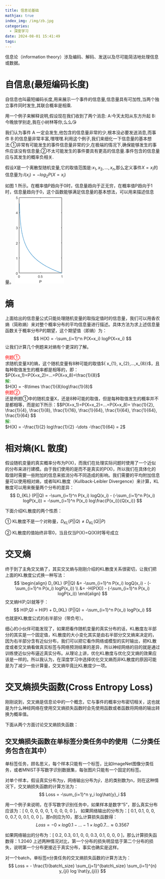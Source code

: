 ```yaml
---
title: 信息论基础
mathjax: true
index_img: /img/zb.jpg
categories:
  - 深度学习
date: 2024-08-01 15:41:49
tags:
---
```

信息论（information theory）涉及编码、解码、发送以及尽可能简洁地处理信息或数据。

# 自信息(最短编码长度)
自信息也叫最短编码长度,用来展示一个事件的信息量,信息量具有可加性,当两个独立事件同时发生,其联合概率是相乘.

用一个例子来解释说明,假设现在我们收到了两个消息:
A:今天太阳从东方升起
B:今晚放学别走,我在小树林等你,么么😘

我们认为事件 A 一定会发生,他包含的信息量非常的少,根本没必要发送消息,而事件 B 的信息量非常丰富,嘿嘿嘿.利用这个例子,我们来细化一下信息量的基本想法:①非常有可能发生的事件信息量非常的少,在极端的情况下,确保能够发生的事件应该没有信息量;②不太可能发生的事件要具有更高的信息量.事件包含的信息量应与其发生的概率负相关.

假设$X$是一个离散型随机变量,它的取值范围是:${x_1,x_2,\dots,x_n}$,那么定义事件$X=x_i$的信息量为:$I(x_i)=-log_2 P(X=x_i)$

如图 1 所示。在概率值P趋向于0时，信息量趋向于正无穷，在概率值P趋向于1时，信息量趋向于0，这个函数能够满足信息量的基本想法，可以用来描述信息量。
![图 1](https://raw.githubusercontent.com/Hua-Wu-Que-Code/picture/main/uPic/0eFdvc.png)

# 熵
上面给出的信息量公式只能处理随机变量的取指定值时的信息量，我们可以用香农熵（简称熵）来对整个概率分布的平均信息量进行描述。具体方法为求上述信息量函数关于概率分布P的期望，这个期望值（即熵）为：
$$
H(X) = -\sum_{i=1}^n P(X=x_i) logP(X=x_i)
$$
让我们计算几个例题来对熵有个更深的了解。
<div style="color:red">例题①:</div>求随机变量X的熵，这个随机变量有8种可能的取值${ x_{1}, x_{2},...,x_{8}}$，且每种取值发生的概率都是相等的，即：$P(X=x_1)=P(X=x_2)=...=P(X=x_8)=\frac{1}{8}$
<div style="color:green">解:</div>$H(X) = -8\times \frac{1}{8}log\frac{1}{8}$

<div style="color:red">例题②:</div>还是例题①中的随机变量X，还是8种可能的取值，但是每种取值发生的概率并不是都相等，而是如下所示：$$P(X=x_1)=P(X=x_2)=...=P(X=x_8)= \frac{1}{2}, \frac{1}{4}, \frac{1}{8}, \frac{1}{16}, \frac{1}{64}, \frac{1}{64}, \frac{1}{64}, \frac{1}{64} $$
<div style="color:green">解:</div>$H(X) = -\frac{1}{2} log\frac{1}{2} -\dots -\frac{1}{64} = 2$

# 相对熵(KL 散度)
假设随机变量的真实概率分布为P(X)，而我们在处理实际问题时使用了一个近似的分布来进行建模。由于我们使用的是而不是真实的P(X)，所以我们在具体化的取值时需要一些附加的信息来抵消分布不同造成的影响。我们需要的平均附加信息量可以使用相对熵，或者叫KL散度（Kullback-Leibler Divergence）来计算，KL散度可以用来衡量两个分布的差异：
$$
D_{KL} (P||Q) = -\sum_{i=1}^n P(x_i) logQ(x_i) - (-\sum_{i=1}^n P(x_i) logP(x_i)) = -\sum_{i=1}^n P(x_i) log\frac{P(x_i)}{Q(x_i)}
$$

下面介绍KL散度的两个性质：

① KL散度不是一个对称量，$D_{KL}(P ||Q) \neq D_{KL}(Q||P)$

② KL散度的值始终非零0，当且仅当P(X)=Q(X)时等号成立

# 交叉熵

终于到了主角交叉熵了，其实交叉熵与刚刚介绍的KL散度关系很密切，让我们把上面的KL散度公式换一种写法：
$$
\begin{align}
D_{KL} (P||Q) &= -\sum_{i=1}^n P(x_i) logQ(x_i) - (-\sum_{i=1}^n P(x_i) logP(x_i)) \\
&= -H(P(X)) - (-\sum_{i=1}^n P(x_i) logP(x_i))
\end{align}
$$
交叉熵H(P,Q)就等于：
$$
H(P,Q) = H(P) + D_{KL} (P||Q) = -\sum_{i=1}^n P(x_i) logP(x_i)
$$
也就是KL散度公式的右半部分（带负号）。

细心的小伙伴可能发现了，如果把看作随机变量的真实分布的话，KL散度左半部分的其实是一个固定值，KL散度的大小变化其实是由右半部分交叉熵来决定的，因为右半部分含有近似分布，我们可以把它看作网络或模型的实时输出，把KL散度或者交叉熵看做真实标签与网络预测结果的差异，所以神经网络的目的就是通过训练使近似分布逼近真实分布。从理论上讲，优化KL散度与优化交叉熵的效果应该是一样的。所以我认为，在深度学习中选择优化交叉熵而非KL散度的原因可能是为了减少一些计算量，交叉熵毕竟比KL散度少一项。

# 交叉熵损失函数(Cross Entropy Loss)
刚刚说到，交叉熵是信息论中的一个概念，它与事件的概率分布密切相关，这也就是为什么神经网络在使用交叉熵损失函数时会先使用函数或者函数将网络的输出转换为概率值。

下面从两个方面讨论交叉熵损失函数：

## 交叉熵损失函数在单标签分类任务中的使用（二分类任务包含在其中）
单标签任务，顾名思义，每个样本只能有一个标签，比如ImageNet图像分类任务，或者MNIST手写数字识别数据集，每张图片只能有一个固定的标签。

对单个样本，假设真实分布为y，网络输出分布为$\hat{y}$，总的类别数为n，则在这种情况下，交叉熵损失函数的计算方法为：
$$
Loss = -\sum_{i=1}^n y_i log\hat{y}_i
$$

用一个例子来说明，在手写数字识别任务中，如果样本是数字“5”，那么真实分布应该为：[ 0, 0, 0, 0, 0, 1, 0, 0, 0, 0 ]，
如果网络输出的分布为：[ 0.1, 0.1, 0, 0, 0, 0.7, 0, 0.1, 0, 0 ]，那n则应为10，那么计算损失函数得：
$$
Loss = -0 \times log0.1 - \dots -1\times log0.7 \dots \approx 0.3567
$$

如果网络输出的分布为：[ 0.2, 0.3, 0.1, 0, 0, 0.3, 0.1, 0, 0, 0 ]，那么计算损失函数得：1.2040
上述两种情况对比，第一个分布的损失明显低于第二个分布的损失，说明第一个分布更接近于真实分布，事实也确实是这样。

对一个batch，单标签n分类任务的交叉熵损失函数的计算方法为：
$$
Loss = - \frac{1}{batch\_size} \sum_{j=1}^{batch\_size} \sum_{i=1}^{n} y_{ji} log \hat{y_{ji}}
$$